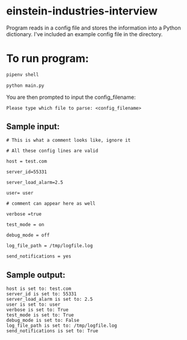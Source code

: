 # einstein-industries-interview
Program reads in a config file and stores the information into a Python dictionary.
I've included an example config file in the directory.

# To run program:
```bash
pipenv shell

python main.py
```
You are then prompted to input the config_filename:
```
Please type which file to parse: <config_filename>
```
## Sample input:
```
# This is what a comment looks like, ignore it

# All these config lines are valid

host = test.com

server_id=55331

server_load_alarm=2.5

user= user

# comment can appear here as well

verbose =true

test_mode = on

debug_mode = off

log_file_path = /tmp/logfile.log

send_notifications = yes
```
## Sample output:
```
host is set to: test.com
server_id is set to: 55331
server_load_alarm is set to: 2.5
user is set to: user
verbose is set to: True
test_mode is set to: True
debug_mode is set to: False
log_file_path is set to: /tmp/logfile.log
send_notifications is set to: True
```
